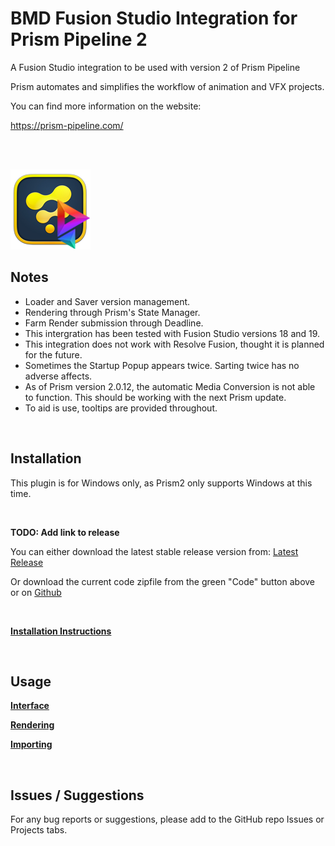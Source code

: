 # **BMD Fusion Studio Integration for Prism Pipeline 2**
A Fusion Studio integration to be used with version 2 of Prism Pipeline 

Prism automates and simplifies the workflow of animation and VFX projects.

You can find more information on the website:

https://prism-pipeline.com/

<br/><br/>

![Prism](Docs/DocsImages/Fusion-Prism.png)

## **Notes**

- Loader and Saver version management.
- Rendering through Prism's State Manager.
- Farm Render submission through Deadline.
- This intergration has been tested with Fusion Studio versions 18 and 19.
- This integration does not work with Resolve Fusion, thought it is planned for the future.
- Sometimes the Startup Popup appears twice.  Sarting twice has no adverse affects.
- As of Prism version 2.0.12, the automatic Media Conversion is not able to function.  This should be working with the next Prism update.
- To aid is use, tooltips are provided throughout.

<br/>

## **Installation**

This plugin is for Windows only, as Prism2 only supports Windows at this time.

<br/>

**TODO: Add link to release**

You can either download the latest stable release version from: [Latest Release](https://github.com/Animatect/Prism2_PluginFusion/releases/latest)

Or download the current code zipfile from the green "Code" button above or on [Github](https://github.com/Animatect/Prism2_PluginFusion)

<br/>

[**Installation Instructions**](Docs/Installation.md)

<br/>

## **Usage**

[**Interface**](Docs/Interface.md)

[**Rendering**](Docs/Rendering.md)

[**Importing**](Docs/Importing.md)


<br/>


## **Issues / Suggestions**

For any bug reports or suggestions, please add to the GitHub repo Issues or Projects tabs.
